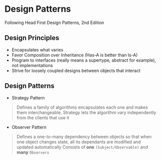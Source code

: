 # Design Patterns
Following Head First Design Patterns, 2nd Edition

## Design Principles

- Encapsulates what varies
- Favor Composition over Inheritance (Has-A is better than Is-A)
- Program to interfaces (really means a supertype, abstract for example), not implementations
- Strive for loosely coupled designs between objects that interact

## Design Patterns

- Strategy Pattern
> Defines a family of algorithms encapsulates each one and makes them interchangeable, Strategy lets the algorithm vary independently from the clients that use it

- Observer Pattern
> Defines a one-to-many dependency between objects so that when one object changes state, all its dependants are modified and updated automatically
> Consists of **one** `(Subject/Observable)` and **many** `Observers`

